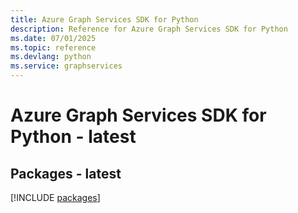 ```yaml
---
title: Azure Graph Services SDK for Python
description: Reference for Azure Graph Services SDK for Python
ms.date: 07/01/2025
ms.topic: reference
ms.devlang: python
ms.service: graphservices
---
```

# Azure Graph Services SDK for Python - latest
## Packages - latest
[!INCLUDE [packages](graph-services-index.md)]
